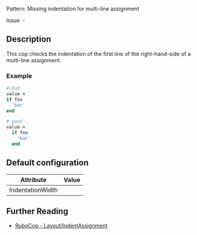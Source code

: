 Pattern: Missing indentation for multi-line assignment

Issue: -

## Description

This cop checks the indentation of the first line of the right-hand-side of a multi-line assignment.

### Example

```ruby
# bad
value =
if foo
  'bar'
end

# good
value =
  if foo
    'bar'
  end
```

## Default configuration

Attribute | Value
--- | ---
IndentationWidth |

## Further Reading

* [RuboCop - Layout/IndentAssignment](https://rubocop.readthedocs.io/en/latest/cops_layout/#layoutindentassignment)
